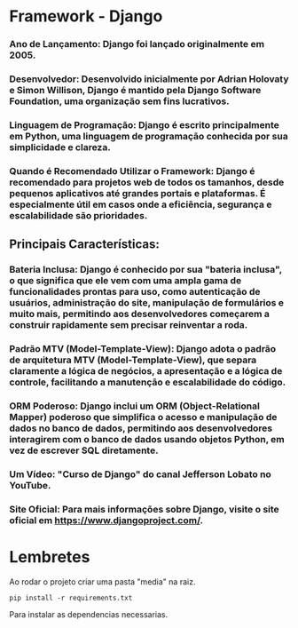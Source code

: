 # Framework - Django

### Ano de Lançamento: Django foi lançado originalmente em 2005.

### Desenvolvedor: Desenvolvido inicialmente por Adrian Holovaty e Simon Willison, Django é mantido pela Django Software Foundation, uma organização sem fins lucrativos.

### Linguagem de Programação: Django é escrito principalmente em Python, uma linguagem de programação conhecida por sua simplicidade e clareza.

### Quando é Recomendado Utilizar o Framework: Django é recomendado para projetos web de todos os tamanhos, desde pequenos aplicativos até grandes portais e plataformas. É especialmente útil em casos onde a eficiência, segurança e escalabilidade são prioridades.

## Principais Características:

### Bateria Inclusa: Django é conhecido por sua "bateria inclusa", o que significa que ele vem com uma ampla gama de funcionalidades prontas para uso, como autenticação de usuários, administração do site, manipulação de formulários e muito mais, permitindo aos desenvolvedores começarem a construir rapidamente sem precisar reinventar a roda.

### Padrão MTV (Model-Template-View): Django adota o padrão de arquitetura MTV (Model-Template-View), que separa claramente a lógica de negócios, a apresentação e a lógica de controle, facilitando a manutenção e escalabilidade do código.

### ORM Poderoso: Django inclui um ORM (Object-Relational Mapper) poderoso que simplifica o acesso e manipulação de dados no banco de dados, permitindo aos desenvolvedores interagirem com o banco de dados usando objetos Python, em vez de escrever SQL diretamente.

### Um Vídeo: "Curso de Django" do canal Jefferson Lobato no YouTube.

### Site Oficial: Para mais informações sobre Django, visite o site oficial em https://www.djangoproject.com/.



# Lembretes

Ao rodar o projeto criar uma pasta "media" na raiz.

``` shell
pip install -r requirements.txt
```

Para instalar as dependencias necessarias.
